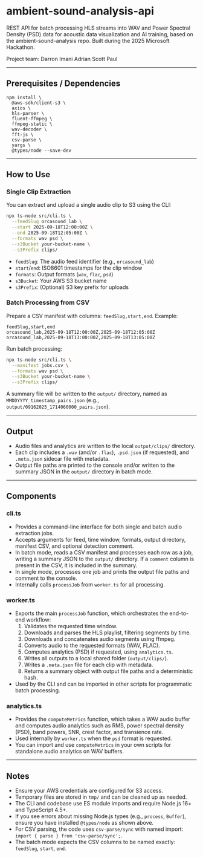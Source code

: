 # ambient-sound-analysis-api
REST API for batch processing HLS streams into WAV and Power Spectral Density (PSD) data for acoustic data visualization and AI training, based on the ambient-sound-analysis repo. Built during the 2025 Microsoft Hackathon.

Project team:
Darron
Imani
Adrian
Scott
Paul

---

## Prerequisites / Dependencies
```
npm install \
  @aws-sdk/client-s3 \
  axios \
  hls-parser \
  fluent-ffmpeg \
  ffmpeg-static \
  wav-decoder \
  fft-js \
  csv-parse \
  yargs \
  @types/node --save-dev
```

---

## How to Use

### Single Clip Extraction

You can extract and upload a single audio clip to S3 using the CLI:

```sh
npx ts-node src/cli.ts \
  --feedSlug orcasound_lab \
  --start 2025-09-18T12:00:00Z \
  --end 2025-09-18T12:05:00Z \
  --formats wav psd \
  --s3Bucket your-bucket-name \
  --s3Prefix clips/
```

- `feedSlug`: The audio feed identifier (e.g., `orcasound_lab`)
- `start`/`end`: ISO8601 timestamps for the clip window
- `formats`: Output formats (`wav`, `flac`, `psd`)
- `s3Bucket`: Your AWS S3 bucket name
- `s3Prefix`: (Optional) S3 key prefix for uploads

### Batch Processing from CSV

Prepare a CSV manifest with columns: `feedSlug,start,end`.
Example:

```csv
feedSlug,start,end
orcasound_lab,2025-09-18T12:00:00Z,2025-09-18T12:05:00Z
orcasound_lab,2025-09-18T13:00:00Z,2025-09-18T13:05:00Z
```

Run batch processing:

```sh
npx ts-node src/cli.ts \
  --manifest jobs.csv \
  --formats wav psd \
  --s3Bucket your-bucket-name \
  --s3Prefix clips/
```

A summary file will be written to the `output/` directory, named as `MMDDYYYY_timestamp_pairs.json` (e.g., `output/09162025_1714060000_pairs.json`).

---

## Output

- Audio files and analytics are written to the local `output/clips/` directory.
- Each clip includes a `.wav` (and/or `.flac`), `.psd.json` (if requested), and `.meta.json` sidecar file with metadata.
- Output file paths are printed to the console and/or written to the summary JSON in the `output/` directory in batch mode.

---

## Components

### cli.ts
- Provides a command-line interface for both single and batch audio extraction jobs.
- Accepts arguments for feed, time window, formats, output directory, manifest CSV, and optional detection comment.
- In batch mode, reads a CSV manifest and processes each row as a job, writing a summary JSON to the `output/` directory. If a `comment` column is present in the CSV, it is included in the summary.
- In single mode, processes one job and prints the output file paths and comment to the console.
- Internally calls `processJob` from `worker.ts` for all processing.

### worker.ts
- Exports the main `processJob` function, which orchestrates the end-to-end workflow:
  1. Validates the requested time window.
  2. Downloads and parses the HLS playlist, filtering segments by time.
  3. Downloads and concatenates audio segments using ffmpeg.
  4. Converts audio to the requested formats (WAV, FLAC).
  5. Computes analytics (PSD) if requested, using `analytics.ts`.
  6. Writes all outputs to a local shared folder (`output/clips/`).
  7. Writes a `.meta.json` file for each clip with metadata.
  8. Returns a summary object with output file paths and a deterministic hash.
- Used by the CLI and can be imported in other scripts for programmatic batch processing.

### analytics.ts
- Provides the `computeMetrics` function, which takes a WAV audio buffer and computes audio analytics such as RMS, power spectral density (PSD), band powers, SNR, crest factor, and transience rate.
- Used internally by `worker.ts` when the `psd` format is requested.
- You can import and use `computeMetrics` in your own scripts for standalone audio analytics on WAV buffers.

---

## Notes

- Ensure your AWS credentials are configured for S3 access.
- Temporary files are stored in `tmp/` and can be cleaned up as needed.
- The CLI and codebase use ES module imports and require Node.js 16+ and TypeScript 4.5+.
- If you see errors about missing Node.js types (e.g., `process`, `Buffer`), ensure you have installed `@types/node` as shown above.
- For CSV parsing, the code uses `csv-parse/sync` with named import: `import { parse } from 'csv-parse/sync';`.
- The batch mode expects the CSV columns to be named exactly: `feedSlug`, `start`, `end`.

